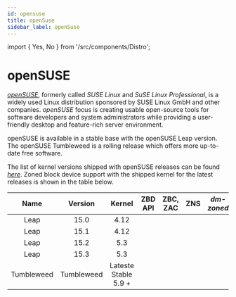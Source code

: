 ```yaml
---
id: opensuse
title: openSuse
sidebar_label: openSuse
---
```


import {
Yes,
No
} from '/src/components/Distro';

# openSUSE

*<a href="https://www.opensuse.org/" target="_blank">openSUSE</a>*, formerly
called *SUSE Linux* and *SuSE Linux Professional*, is a widely used Linux
distribution sponsored by SUSE Linux GmbH and other companies. *openSUSE* focus
is creating usable open-source tools for software developers and system
administrators while providing a user-friendly desktop and feature-rich server
environment.

openSUSE is available in a stable base with the openSUSE Leap version. The
openSUSE Tumbleweed is a rolling release which offers more up-to-date free
software.

The list of kernel versions shipped with openSUSE releases can be found *<a
href="https://en.wikipedia.org/wiki/OpenSUSE_version_history"
target="_blank">here</a>*. Zoned block device support with the shipped kernel
for the latest releases is shown in the table below.

<center>

|Name|Version|Kernel|ZBD API|ZBC, ZAC|ZNS|*dm-zoned*|
|:-----:|:-----:|:----:|:-----:|:------:|:----:|:--------:| 
|Leap|15.0|4.12|<Yes/>|<No/>|<No/> |<No/>|
|Leap|15.1|4.12|<Yes/>|<No/>|<No/> |<No/>|
|Leap|15.2|5.3|<Yes/>|<Yes/>|<No/> |<Yes/>|
|Leap|15.3|5.3|<Yes/>|<Yes/>|<No/>|<Yes/>|
|Tumbleweed|Tumbleweed|Lateste Stable 5.9 +|<Yes/>|<Yes/>|<Yes/>|<Yes/>|

</center>
